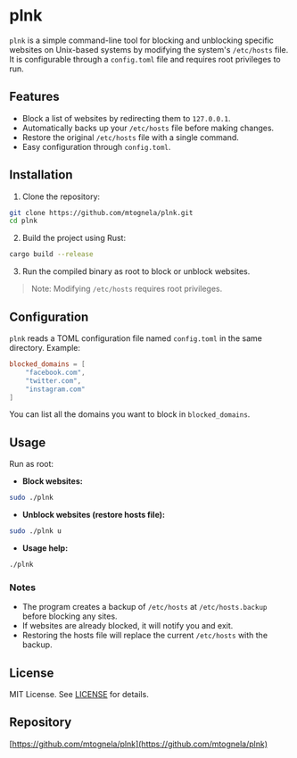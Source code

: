 # plnk

`plnk` is a simple command-line tool for blocking and unblocking specific websites on Unix-based systems by modifying the system's `/etc/hosts` file. It is configurable through a `config.toml` file and requires root privileges to run.

## Features

* Block a list of websites by redirecting them to `127.0.0.1`.
* Automatically backs up your `/etc/hosts` file before making changes.
* Restore the original `/etc/hosts` file with a single command.
* Easy configuration through `config.toml`.

## Installation

1. Clone the repository:

```bash
git clone https://github.com/mtognela/plnk.git
cd plnk
```

2. Build the project using Rust:

```bash
cargo build --release
```

3. Run the compiled binary as root to block or unblock websites.

> Note: Modifying `/etc/hosts` requires root privileges.

## Configuration

`plnk` reads a TOML configuration file named `config.toml` in the same directory.
Example:

```toml
blocked_domains = [
    "facebook.com",
    "twitter.com",
    "instagram.com"
]
```

You can list all the domains you want to block in `blocked_domains`.

## Usage

Run as root:

* **Block websites:**

```bash
sudo ./plnk
```

* **Unblock websites (restore hosts file):**

```bash
sudo ./plnk u
```

* **Usage help:**

```bash
./plnk
```

### Notes

* The program creates a backup of `/etc/hosts` at `/etc/hosts.backup` before blocking any sites.
* If websites are already blocked, it will notify you and exit.
* Restoring the hosts file will replace the current `/etc/hosts` with the backup.

## License

MIT License. See [LICENSE](LICENSE) for details.

## Repository

[https://github.com/mtognela/plnk](https://github.com/mtognela/plnk)
